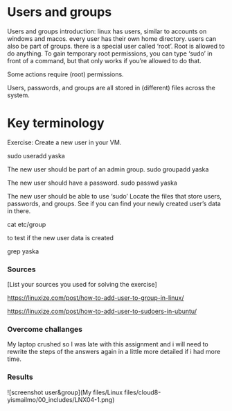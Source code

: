 # Users and groups
Users and groups
introduction:
linux has users, similar to accounts on windows and macos. every user has their own home directory. users can also be part of groups.
there is a special user called ‘root’. Root is allowed to do anything.
To gain temporary root permissions, you can type ‘sudo’ in front of a command, but that only works if you’re allowed to do that.

Some actions require (root) permissions.

Users, passwords, and groups are all stored in  (different) files across the system.

# Key terminology




Exercise:
Create a new user in your VM. 

sudo useradd yaska

The new user should be part of an admin group.
 sudo groupadd yaska

The new user should have a password.
sudo passwd yaska

The new user should be able to use ‘sudo’
Locate the files that store users, passwords, and groups. See if you can find your newly created user’s data in there.

cat etc/group

to test if the new user data is created

grep yaska

### Sources
[List your sources you used for solving the exercise]

https://linuxize.com/post/how-to-add-user-to-group-in-linux/

https://linuxize.com/post/how-to-add-user-to-sudoers-in-ubuntu/


### Overcome challanges
My laptop crushed so I was late with this assignment and i will need to rewrite the steps of the answers again in a little more detailed if i had more time.

### Results

![screenshot user&group](My files/Linux files/cloud8-yismailmo/00_includes/LNX04-1.png)
